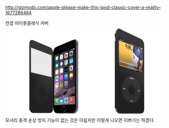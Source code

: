 
http://gizmodo.com/apple-please-make-this-ipod-classic-cover-a-reality-1677286484

컨셉 아이폿클래식 커버
![](img_573e70ee8118d.png)
모서리 충격 손상 방지 기능이 없는 것은 아쉽지만 이렇게 나오면 이쁘기는 하겠다.